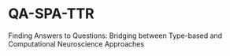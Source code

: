 # QA-SPA-TTR
Finding Answers to Questions: Bridging between Type-based and Computational Neuroscience Approaches

